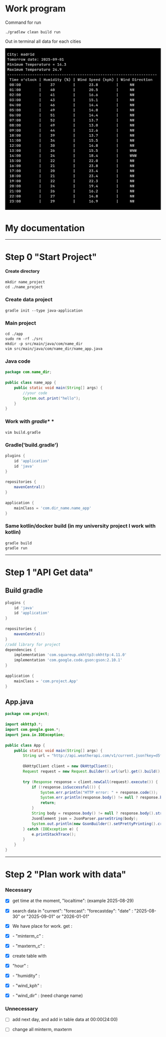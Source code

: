 # Work program

Command for run
```
./gradlew clean build run 
```
Out in terminal all data for each cities

![img.png](photomd/img.png)
# My documentation
---
# Step 0 "Start Project"
#### Create directory

```
mkdir name_project
cd ./name_project
```

### Create data project

```
gradle init --type java-application
```

### Main project

```
cd ./app
sudo rm -rf ./src
mkdir -p src/main/java/com/name_dir
vim src/main/java/com/name_dir/name_app.java
```

### Java code

```java
package com.name_dir;

public class name_app {
    public static void main(String[] args) {
        //your code
        System.out.print("hello");
    }
}
```

### Work with ***gradle**** *

```
vim build.gradle
```

### Gradle('build.gradle')

```gradle
plugins {
    id 'application'
    id 'java'
}

repositories {
    mavenCentral()
}

application {
    mainClass = 'com.dir_name.name_app'
}
```

### Same kotlin/docker build (in my university project I work with kotlin)

```
gradle build
gradle run
```
---
# Step 1 "API Get data"

## Build gradle

```gradle
plugins {
    id 'java'
    id 'application'
}

repositories {
    mavenCentral()
}
//add library for project
dependencies {
    implementation 'com.squareup.okhttp3:okhttp:4.11.0'
    implementation 'com.google.code.gson:gson:2.10.1'
}

application {
    mainClass = 'com.project.App'
}
```

## App.java

```java
package com.project;

import okhttp3.*;
import com.google.gson.*;
import java.io.IOException;

public class App {
    public static void main(String[] args) {
        String url = "http://api.weatherapi.com/v1/current.json?key=d5f374864b0249659a6124128252608&q=London&aqi=no";

        OkHttpClient client = new OkHttpClient();
        Request request = new Request.Builder().url(url).get().build();

        try (Response response = client.newCall(request).execute()) {
            if (!response.isSuccessful()) {
                System.err.println("HTTP error: " + response.code());
                System.err.println(response.body() != null ? response.body().string() : "no body");
                return;
            }
            String body = response.body() != null ? response.body().string() : "{}";
            JsonElement json = JsonParser.parseString(body);
            System.out.println(new GsonBuilder().setPrettyPrinting().create().toJson(json));
        } catch (IOException e) {
            e.printStackTrace();
        }
    }
}
```

---
# Step 2 "Plan work with data"

### Necessary
- [x] get time at the moment, "localtime": (example 2025-08-29)

- [x] search data in "current": "forecast": "forecastday": "date" : "2025-08-30" or "2025-09-01" or "2026-01-01"

- [x] We have place for work. get :

- [x] \- "minterm\_c" :

- [x] \- "maxterm\_c" :

- [x] create table with

- [x] "hour" :

- [x] \- "humidity" :

- [x] \- "wind\_kph" :

- [x] \- "wind\_dir" : (need change name)

### Unnecessary

- [ ] add next day, and add in table data at 00:00(24:00)

- [ ] change all minterm, maxterm
